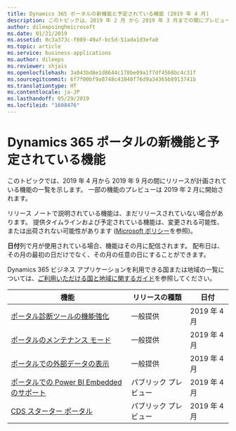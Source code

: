 ```yaml
---
title: Dynamics 365 ポータルの新機能と予定されている機能 (2019 年 4 月)
description: このトピックは、2019 年 2 月 から 2019 年 3 月までの間にプレビューになり、2019 年 4 月から 2019 年 9 月までの間にリリース予定の機能の一覧を示します。
author: dileepsinghmicrosoft
ms.date: 01/21/2019
ms.assetid: 0c3a373c-f089-49af-bc5d-51ada1d3efa0
ms.topic: article
ms.service: business-applications
ms.author: dileeps
ms.reviewer: shjais
ms.openlocfilehash: 3a043bd8e1d8644c178be09a1f7df4568bc4c31f
ms.sourcegitcommit: 6f7f00bf9a8748c43840f76d9a34365b8913741b
ms.translationtype: HT
ms.contentlocale: ja-JP
ms.lasthandoff: 05/29/2019
ms.locfileid: "1608476"
---
```

#  <a name="whats-new-and-planned-for-dynamics-365-portal"></a>Dynamics 365 ポータルの新機能と予定されている機能

このトピックでは、2019 年 4 月から 2019 年 9 月の間にリリースが計画されている機能の一覧を示します。 一部の機能のプレビューは 2019 年 2 月に開始されます。  

リリース ノートで説明されている機能は、まだリリースされていない場合があります。 提供タイムラインおよび予定されている機能は、変更される可能性、または出荷されない可能性があります ([Microsoft ポリシー](https://go.microsoft.com/fwlink/p/?linkid=2007332)を参照)。

**日付**列で月が使用されている場合、機能はその月に配信されます。 配布日は、その月の最初の日だけでなく、その月の任意の日にすることができます。

Dynamics 365 ビジネス アプリケーションを利用できる国または地域の一覧については、[ご利用いただける国と地域に関するガイド](https://aka.ms/dynamics_365_international_availability_deck)を参照してください。


| 機能  | リリースの種類 | 日付 |
|-------------|----------------|-----------------|
| [ポータル診断ツールの機能強化](enhancements-portal-diagnostics-tool.md) | 一般提供 | 2019 年 4 月             |
| [ポータルのメンテナンス モード](maintenance-mode-portal.md)     | 一般提供 | 2019 年 4 月             |
| [ポータルでの外部データの表示](secure-client-side-api-calls-using-Oauth-Implicit-grant.md)   | 一般提供 | 2019 年 4 月 |
| [ポータルでの Power BI Embedded のサポート](power-bi-embedded.md)      | パブリック プレビュー | 2019 年 4 月             |
| [CDS スターター ポータル](cds-starter-portal.md)    |  パブリック プレビュー | 2019 年 4 月      |
